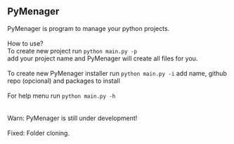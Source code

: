 PyMenager
-
PyMenager is program to manage your python projects.</br></br>
How to use?</br>
To create new project run `python main.py -p`</br>
add your project name and PyMenager will create all files for you.</br></br>
To create new PyMenager installer run `python main.py -i` add name,  github</br>
repo (opcional) and packages to install</br></br>
For help menu run `python main.py -h`</br></br></br>
Warn: PyMenager is still under development!</br></br>
Fixed: Folder cloning.